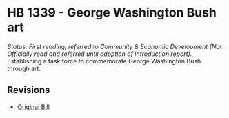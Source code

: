 # HB 1339 - George Washington Bush art
*Status: First reading, referred to Community & Economic Development (Not Officially read and referred until adoption of Introduction report).*
Establishing a task force to commemorate George Washington Bush through art.

## Revisions
* [Original Bill](1/)